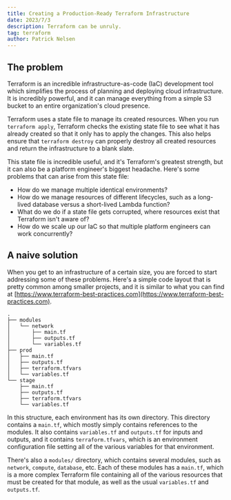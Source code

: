 ```yaml
---
title: Creating a Production-Ready Terraform Infrastructure
date: 2023/7/3
description: Terraform can be unruly.
tag: terraform
author: Patrick Nelsen
---
```


## The problem

Terraform is an incredible infrastructure-as-code (IaC) development tool which simplifies
the process of planning and deploying cloud infrastructure. It is incredibly powerful,
and it can manage everything from a simple S3 bucket to an entire organization's cloud
presence.

Terraform uses a state file to manage its created resources. When you run `terraform apply`,
Terraform checks the existing state file to see what it has already created so that it
only has to apply the changes. This also helps ensure that `terraform destroy` can properly
destroy all created resources and return the infrastructure to a blank slate.

This state file is incredible useful, and it's Terraform's greatest strength, but it can also
be a platform engineer's biggest headache. Here's some problems that can arise from this state
file:

- How do we manage multiple identical environments?
- How do we manage resources of different lifecycles, such as a long-lived database versus a
  short-lived Lambda function?
- What do we do if a state file gets corrupted, where resources exist that Terraform isn't
  aware of?
- How do we scale up our IaC so that multiple platform engineers can work concurrently?

## A naive solution

When you get to an infrastructure of a certain size, you are forced to start addressing some
of these problems. Here's a simple code layout that is pretty common among smaller projects,
and it is similar to what you can find at [https://www.terraform-best-practices.com](https://www.terraform-best-practices.com).

```
.
├── modules
│   └── network
│       ├── main.tf
│       ├── outputs.tf
│       └── variables.tf
├── prod
│   ├── main.tf
│   ├── outputs.tf
│   ├── terraform.tfvars
│   └── variables.tf
└── stage
    ├── main.tf
    ├── outputs.tf
    ├── terraform.tfvars
    └── variables.tf
```

In this structure, each environment has its own directory. This directory contains a `main.tf`,
which mostly simply contains references to the modules. It also contains `variables.tf` and
`outputs.tf` for inputs and outputs, and it contains `terraform.tfvars`, which is an environment
configuration file setting all of the various variables for that environment.

There's also a `modules/` directory, which contains several modules, such as `network`, `compute`,
`database`, etc. Each of these modules has a `main.tf`, which is a more complex Terraform file
containing all of the various resources that must be created for that module, as well as the
usual `variables.tf` and `outputs.tf`.
